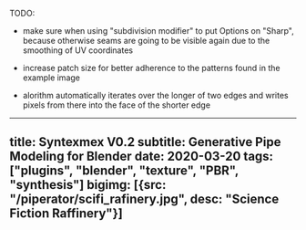 TODO:

- make sure when using "subdivision modifier" to put Options on "Sharp",
  because otherwise seams are going to be visible again due to the smoothing
  of UV coordinates

- increase patch size for better adherence to the patterns found
  in the example image

  
- alorithm automatically iterates over the longer of two edges and
  writes pixels from there into the face of the shorter edge

  
---
title: Syntexmex V0.2
subtitle: Generative Pipe Modeling for Blender
date: 2020-03-20
tags: ["plugins", "blender", "texture", "PBR", "synthesis"]
bigimg: [{src: "/piperator/scifi_rafinery.jpg", desc: "Science Fiction Raffinery"}]
---
